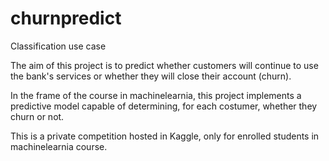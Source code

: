 # churnpredict
Classification use case

The aim of this project is to predict whether customers will continue to use the bank's services or whether they will close their account (churn).

In the frame of the course in machinelearnia, this project implements a predictive model capable of determining, for each costumer, whether they churn or not.  

This is a private competition hosted in Kaggle, only for enrolled students in machinelearnia course.
